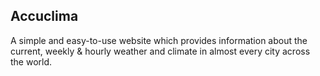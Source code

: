 <h2>Accuclima</h2>

A simple and easy-to-use website which provides information about the current, weekly & hourly weather and climate in almost every city across the world.
